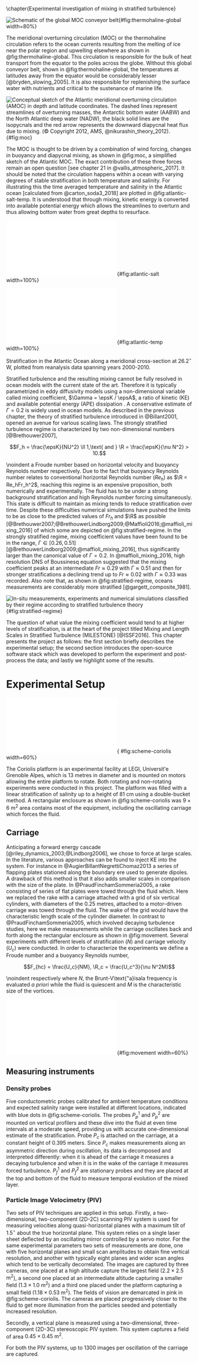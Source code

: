 \chapter{Experimental investigation of mixing in stratified turbulence}

![Schematic of the global MOC conveyor
belt](./imgs/thermohaline-nasa.jpg){#fig:thermohaline-global width=80%}

The meridional overturning circulation (MOC) or the thermohaline circulation
refers to the ocean currents resulting from the melting of ice near the polar
region and upwelling elsewhere as shown in @fig:thermohaline-global. This
circulation is responsible for the bulk of heat transport from the equator to
the poles across the globe. Without this global conveyor belt, shown in
@fig:thermohaline-global, the temperatures at latitudes away from the equator
would be considerably lesser [@bryden_slowing_2005]. It is also responsible for
replenishing the surface water with nutrients and critical to the sustenance of
marine life.

![Conceptual sketch of the Atlantic meridional overturning
circulation (AMOC) in depth and latitude coordinates. The dashed lines represent
streamlines of overturning masses, the Antarctic bottom water (AABW) and the
North Atlantic deep water (NADW), the black solid lines are the isopycnals and
the red arrow represents the downward diapycnal heat flux due to mixing. (©
Copyright 2012, AMS, @nikurashin_theory_2012).
](./imgs/moc-nik-vallis.jpg){#fig:moc}

The MOC is thought to be driven by a combination of wind forcing, changes in
buoyancy and diapycnal mixing, as shown in @fig:moc, a simplified sketch of the
Atlantic MOC. The
exact contribution of these three forces remain an open question [see chapter
21 in @vallis_atmospheric_2017]. It should be noted that the circulation
happens within a ocean with varying degrees of stable stratification in both
temperature and salinity. For illustrating this the time averaged temperature
and salinity in the Atlantic ocean [calculated from @carton_soda3_2018] are
plotted in @fig:atlantic-salt-temp. It is understood that through mixing,
kinetic energy is converted into available potential energy which allows the
streamlines to overturn and thus allowing bottom water from great depths to
resurface.


<div id="fig:atlantic-salt-temp">

![Time averaged salinity levels in practical salinity units
(PSU)](./imgs/ocean_mixing_salt.pdf){#fig:atlantic-salt width=100%}

![Time averaged temperature in degrees
Celsius](./imgs/ocean_mixing_temp.pdf){#fig:atlantic-temp width=100%}

Stratification in the Atlantic Ocean along a meridional
cross-section at 26.2$^{\circ}$ W, plotted from reanalysis data spanning years
2000-2010.
</div>

Stratified turbulence and the resulting mixing cannot be fully resolved in
ocean models with the current state of the art. Therefore it is typically
parametrized in eddy diffusivity models using a non-dimensional variable called
mixing coefficient, $\Gamma = \epsK / \epsA$, a ratio of kinetic (KE) and
available potential energy (APE) dissipation . A conservative estimate of
$\Gamma = 0.2$ is widely used in ocean models. As described in the previous
chapter, the theory of stratified turbulence introduced in @Billant2001, opened
an avenue for various scaling laws. The strongly stratified turbulence regime
is characterized by two non-dimensional numbers [@Brethouwer2007],

$$F_h = \frac{\epsK}{NU^2} \ll 1,\text{ and } \R = \frac{\epsK}{\nu N^2} > 10.$$

\noindent a Froude number based on horizontal velocity and buoyancy Reynolds
number respectively.  Due to the fact that buoyancy Reynolds number relates to
conventional horizontal Reynolds number ($Re_h$) as $\R = Re_hFr_h^2$, reaching
this regime is an expensive proposition, both numerically and experimentally.
The fluid has to be under a strong background stratification and high Reynolds
number forcing simultaneously. This state is difficult to maintain as mixing
tends to reduce stratification over time. Despite these difficulties numerical
simulations have pushed the limits to be as close to the predicted values of
$Fr_h$ and $\R$ as possible
[@Brethouwer2007;@BrethouwerLindborg2009;@Maffioli2016;@maffioli_mixing_2016]
of which some are depicted on @fig:stratified-regime. In the strongly
stratified regime, mixing coefficient values have been found to be in the
range, $\Gamma \in [0.26, 0.51]$
[@BrethouwerLindborg2009;@maffioli_mixing_2016], thus significantly larger than
the canonical value of $\Gamma = 0.2$. In @maffioli_mixing_2016, high
resolution DNS of Boussinesq equation suggested that the mixing coefficient
peaks at an intermediate $Fr \approx 0.29$ with $\Gamma \approx 0.51$ and then
for stronger stratifications a declining trend up to $Fr \approx 0.02$ with
$\Gamma \approx 0.33$ was recorded. Also note that, as shown in
@fig:stratified-regime, oceans measurements are considerably more stratified
[@gargett_composite_1981].

![In-situ measurements, experiments and numerical simulations classified by
their regime according to stratified turbulence
theory](./_paper_06_milestone/tmp/fig_R_vs_Fh_other_studies_with_milestone17.png){#fig:stratified-regime}

The question of what value the mixing coefficient would tend to at higher
levels of stratification, is at the heart of the project titled Mixing and
Length Scales in Stratified Turbulence (MILESTONE) [@ISSF2016].  This chapter
presents the project as follows: the first section briefly describes the
experimental setup; the second section introduces the open-source software
stack which was developed to perform the experiment and post-process the data;
and lastly we highlight some of the results.


# Experimental Setup

![Schematic of the Coriolis platform and mounted instruments (top
view)](./paper_05_milestone_issf/Figures/scheme_exp_grid_MILESTONE_Euhit.pdf){
#fig:scheme-coriolis width=60%}

The Coriolis platform is an experimental facility at LEGI, Universit\'e
Grenoble Alpes, which is 13 metres in diameter and is mounted on motors
allowing the entire platform to rotate. Both rotating and non-rotating
experiments were conducted in this project. The platform was filled with a
linear stratification of salinity up to a height of 81 cm using a double-bucket
method. A rectangular enclosure as shown in @fig:scheme-coriolis was $9 \times
6 \text{ m}^2$ area contains most of the equipment, including the oscillating carriage
which forces the fluid.

## Carriage

Anticipating a forward energy cascade [@riley_dynamics_2003;@Lindborg2006], we
chose to force at large scales. In the literature, various approaches can be
found to inject KE into the system. For instance in
@AugierBillantNegrettiChomaz2013 a series of flapping plates stationed along
the boundary ere used to generate dipoles. A drawback of this method is that it
also adds smaller scales in comparison with the size of the plate. In
@PraudFinchamSommeria2005, a rake consisting of series of flat plates were
towed through the fluid which. Here we replaced the rake with a carriage
attached with a grid of six vertical cylinders, with diameters of the 0.25
metres, attached to a motor-driven carriage was towed through the fluid. The
wake of the grid would have the characteristic length scale of the cylinder
diameter. In contrast to @PraudFinchamSommeria2005, which involved decaying
turbulence studies, here we make measurements while the carriage oscillates
back and forth along the rectangular enclosure as shown in @fig:movement.
Several experiments with different levels of stratification ($N$) and
carriage velocity ($U_c$) were conducted. In order to characterize the
experiments we define a Froude number and a buoyancy Reynolds number,

$$F_{hc} = \frac{U_c}{NM}, \R_c = \frac{U_c^3}{\nu N^2M}$$

\noindent respectively where $N$, the Brunt-V\text{\"a}isala frequency is evaluated
*a priori* while the fluid is quiescent and $M$ is the characteristic size of the
vortices.

![Chronogram of the position of the
carriage](./paper_05_milestone_issf/Figures/fig_movement_carriage.pdf){#fig:movement
width=60%}


## Measuring instruments

### Density probes

Five conductometric probes calibrated for ambient temperature conditions and
expected salinity range were installed at different locations, indicated with
blue dots in @fig:scheme-coriolis. The probes $P_p^1$ and $P_p^2$ are mounted
on vertical profilers and these dive into the fluid at even time intervals at a
moderate speed, providing us with accurate one-dimensional estimate of the
stratification. Probe $P_c$ is attached on the carriage, at a constant height
of 0.395 meters. Since $P_c$ makes measurements along an asymmetric direction
during oscillation, its data is decomposed and interpreted differently: when it
is ahead of the carriage it measures a decaying turbulence and when it is in
the wake of the carriage it measures forced turbulence. $P_f^1$ and $P_f^2$ are
stationary probes and they are placed at the top and bottom of the fluid to
measure temporal evolution of the mixed layer.

### Particle Image Velocimetry (PIV)

Two sets of PIV techniques are applied in this setup. Firstly, a
two-dimensional, two-component (2D-2C) scanning PIV system is used for
measuring velocities along quasi-horizontal planes with a maximum tilt of
1.5$^\circ$ about the true horizontal plane. This system relies on a single
laser sheet deflected by an oscillating mirror controlled by a servo motor. For
the same experimental parameters two sets of measurements are done, one with
five horizontal planes and small scan amplitudes to obtain fine vertical
resolution, and another with typically eight planes and wider scan angles which
tend to be vertically decorrelated. The images are captured by three cameras,
one placed at a high altitude capture the largest field ($2.2 \times 2.5 \text{ m}^2$),
a second one placed at an intermediate altitude capturing a smaller field ($1.3
\times 1.0 \text{ m}^2$) and a third one placed under the platform capturing a small
field ($1.18 \times 0.53 \text{ m}^2$).  The fields of vision are demarcated in pink in
@fig:scheme-coriolis.  The cameras are placed progressively closer to the fluid
to get more illumination from the particles seeded and potentially increased
resolution.

Secondly, a vertical plane is measured using a two-dimensional, three-component
(2D-3C) stereoscopic PIV system. This system captures a field of area $0.45
\times 0.45 \text{ m}^2$.

For both the PIV systems, up to 1300 images per oscillation of the carriage are
captured.




